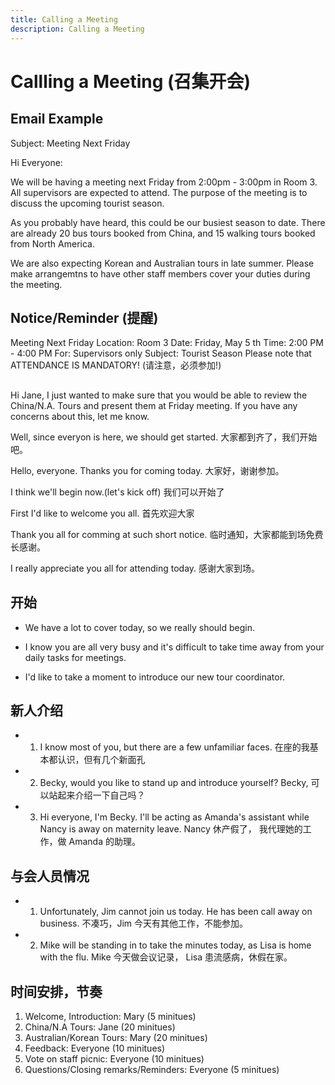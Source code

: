 ```yaml
---
title: Calling a Meeting
description: Calling a Meeting
---
```


# Callling a Meeting (召集开会)

## Email Example

Subject: Meeting Next Friday

Hi Everyone:

We will be having a meeting next Friday from 2:00pm - 3:00pm in Room 3.
All supervisors are expected to attend. The purpose of the meeting is to discuss the upcoming tourist season.

As you probably have heard, this could be our busiest season to date.
There are already 20 bus tours booked from China, and 15 walking tours booked from North America.

We are also expecting Korean and Australian tours in late summer.
Please make arrangemtns to have other staff members cover your duties during the meeting.

## Notice/Reminder (提醒)

Meeting Next Friday
Location: Room 3
Date: Friday, May 5 th
Time: 2:00 PM - 4:00 PM
For: Supervisors only
Subject: Tourist Season
Please note that ATTENDANCE IS MANDATORY! (请注意，必须参加!)

##

Hi Jane,
I just wanted to make sure that you would be able to review the China/N.A. Tours and present them at Friday meeting.
If you have any concerns about this, let me know.

Well, since everyon is here, we should get started.
大家都到齐了，我们开始吧。

Hello, everyone. Thanks you for coming today.
大家好，谢谢参加。

I think we'll begin now.(let's kick off)
我们可以开始了

First I'd  like to welcome you all.
首先欢迎大家

Thank you all for comming at such short notice.
临时通知，大家都能到场免费长感谢。

I really appreciate you all for attending today.
感谢大家到场。

## 开始

- We have a lot to cover today, so we really should begin.

- I know you are all very busy and it's difficult to take time away from your daily tasks for meetings.

- I'd like to take a moment to introduce our new tour coordinator.

## 新人介绍

- 1. I know most of you, but there are a few unfamiliar faces.
在座的我基本都认识，但有几个新面孔

- 2. Becky, would you like to stand up and introduce yourself?
Becky, 可以站起来介绍一下自己吗？

- 3. Hi everyone, I'm Becky. I'll be acting as Amanda's assistant while Nancy is away on maternity leave.
Nancy 休产假了， 我代理她的工作，做 Amanda 的助理。

## 与会人员情况

- 1. Unfortunately, Jim cannot join us today.  He has been call away on business.
不凑巧，Jim 今天有其他工作，不能参加。

- 2. Mike will be standing in to take the minutes today, as Lisa is home with the flu.
Mike 今天做会议记录， Lisa 患流感病，休假在家。

## 时间安排，节奏

1. Welcome, Introduction: Mary (5 minitues)
2. China/N.A Tours: Jane (20 minitues)
3. Australian/Korean Tours: Mary (20 minitues)
4. Feedback: Everyone (10 minitues)
5. Vote on staff picnic:  Everyone (10 minitues)
6. Questions/Closing remarks/Reminders: Everyone (5 minitues)
